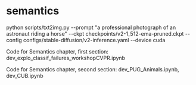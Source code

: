 # semantics

python scripts/txt2img.py --prompt "a professional photograph of an astronaut riding a horse" --ckpt checkpoints/v2-1_512-ema-pruned.ckpt --config configs/stable-diffusion/v2-inference.yaml --device cuda


Code for Semantics chapter, first section: dev_explo_classif_failures_workshopCVPR.ipynb

Code for Semantics chapter, second section: dev_PUG_Animals.ipynb, dev_CUB.ipynb